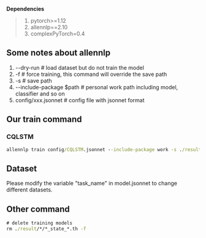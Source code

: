 

**Dependencies**

> 1. pytorch>=1.12
> 2. allennlp==2.10
> 3. complexPyTorch=0.4
>


## Some notes about allennlp
1. --dry-run  # load dataset but do not train the model
2. -f  # force training, this command will override the save path
3. -s  # save path
4. --include-package $path  # personal work path including model, classifier and so on
5. config/xxx.jsonnet  # config file with jsonnet format


## Our train command

### CQLSTM
```cmd
allennlp train config/CQLSTM.jsonnet --include-package work -s ./result/cr_CQLSTM -f
```

## Dataset
Please modify the variable "task_name" in model.jsonnet to change different datasets.

## Other command
```cmd
# delete training models
rm ./result/*/*_state_*.th -f
```